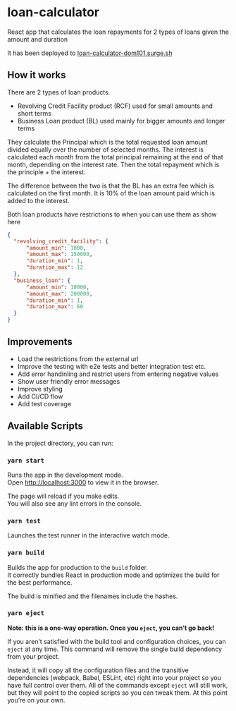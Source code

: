 # loan-calculator
React app that calculates the loan repayments for 2 types of loans given the amount and duration

It has been deployed to [loan-calculator-dom101.surge.sh](http://loan-calculator-dom101.surge.sh)

## How it works

There are 2 types of loan products.
- Revolving Credit Facility product (RCF) used for small amounts and short terms
- Business Loan product (BL) used mainly for bigger amounts and longer terms

They calculate the Principal which is the total requested loan amount divided equally over the number of selected months. The interest is calculated each month from the total principal remaining at the end of that month, depending on the interest rate. Then the total repayment which is the principle + the interest.

The difference between the two is that the BL has an extra fee which is calculated on the first month. It is 10% of the loan amount paid which is added to the interest.

Both loan products have restrictions to when you can use them as show here

```JSON
{
  "revolving_credit_facility": {
      "amount_min": 1000,
      "amount_max": 150000,
      "duration_min": 1,
      "duration_max": 12
  },
  "business_loan": {
      "amount_min": 10000,
      "amount_max": 200000,
      "duration_min": 1,
      "duration_max": 60
  }
}
 ```
 
## Improvements
- Load the restrictions from the external url
- Improve the testing with e2e tests and better integration test etc.
- Add error handinling and restrict users from entering negative values
- Show user friendly error messages
- Improve styling
- Add CI/CD flow
- Add test coverage

## Available Scripts

In the project directory, you can run:

### `yarn start`

Runs the app in the development mode.<br />
Open [http://localhost:3000](http://localhost:3000) to view it in the browser.

The page will reload if you make edits.<br />
You will also see any lint errors in the console.

### `yarn test`

Launches the test runner in the interactive watch mode.<br />

### `yarn build`

Builds the app for production to the `build` folder.<br />
It correctly bundles React in production mode and optimizes the build for the best performance.

The build is minified and the filenames include the hashes.<br />

### `yarn eject`

**Note: this is a one-way operation. Once you `eject`, you can’t go back!**

If you aren’t satisfied with the build tool and configuration choices, you can `eject` at any time. This command will remove the single build dependency from your project.

Instead, it will copy all the configuration files and the transitive dependencies (webpack, Babel, ESLint, etc) right into your project so you have full control over them. All of the commands except `eject` will still work, but they will point to the copied scripts so you can tweak them. At this point you’re on your own.

